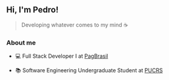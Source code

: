 ## Hi, I'm Pedro!

> Developing whatever comes to my mind ☕

### About me

* 💻 Full Stack Developer I at [PagBrasil](https://www.pagbrasil.com/)

* 📚 Software Engineering Undergraduate Student at [PUCRS](https://www.pucrs.br/)
